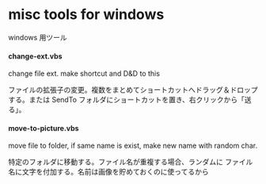 # misc tools for windows

windows 用ツール



#### change-ext.vbs
change file ext. make shortcut and D&D to this

ファイルの拡張子の変更。複数をまとめてショートカットへドラッグ＆ドロップ
する。または SendTo フォルダにショートカットを置き、右クリックから「送る」。



#### move-to-picture.vbs
move file to folder, if same name is exist, make new name with random char.

特定のフォルダに移動する。ファイル名が重複する場合、ランダムに
ファイル名に文字を付加する。名前は画像を貯めておくのに使ってるから

